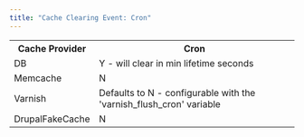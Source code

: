 ```yaml
---
title: "Cache Clearing Event: Cron"
---
```


  <table>
    <tbody>
      <tr>
        <th>Cache Provider</th>
        <th>Cron</th>
      </tr>
      <tr>
        <td>DB</td>
        <td>Y - will clear in min lifetime seconds</td>
      </tr>
      <tr>
        <td>Memcache</td>
        <td>N</td>
      </tr>
      <tr>
        <td>Varnish</td>
        <td>Defaults to N - configurable with the 'varnish_flush_cron' variable</td>
      </tr>
      <tr>
        <td>DrupalFakeCache</td>
        <td>N</td>
      </tr>
    </tbody>
  </table>

<!--
Cron is one of the cache clearing events where the behavior between backends differs substantially
-->
